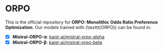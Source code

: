 # **ORPO**

This is the official repository for **ORPO: Monolithic Odds Ratio Preference Optimization**. Our models trained with \(\texttt{ORPO}\) can be found in:

- [X] **Mistral-ORPO-⍺**: <a class="link" href="https://huggingface.co/kaist-ai/mistral-orpo-alpha">kaist-ai/mistral-orpo-alpha</a>
- [X] **Mistral-ORPO-β**: <a class="link" href="https://huggingface.co/kaist-ai/mistral-orpo-beta">kaist-ai/mistral-orpo-beta</a>